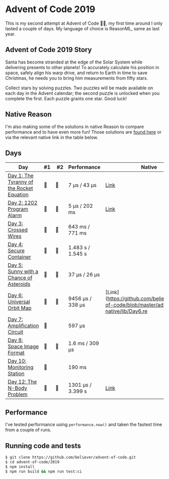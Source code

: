 # Advent of Code 2019

This is my second attempt at Advent of Code 🎅🏻, my first time around I only lasted
a couple of days. My language of choice is ReasonML, same as last year.

## Advent of Code 2019 Story

Santa has become stranded at the edge of the Solar System while delivering presents to other planets! To accurately calculate his position in space, safely align his warp drive, and return to Earth in time to save Christmas, he needs you to bring him measurements from fifty stars.

Collect stars by solving puzzles. Two puzzles will be made available on each day in the Advent calendar; the second puzzle is unlocked when you complete the first. Each puzzle grants one star. Good luck!

## Native Reason

I'm also making some of the solutions in native Reason to compare performance
and to have even more fun! Those solutions are [found
here](https://github.com/believer/advent-of-code/tree/master/advent-of-native)
or via the relevant native link in the table below.

## Days

| Day                                                                                                                                                    | #1  |  #2 | Performance       | Native                                                                                        |
| ------------------------------------------------------------------------------------------------------------------------------------------------------ | --- | --- | ----------------- | --------------------------------------------------------------------------------------------- |
| [Day 1: The Tyranny of the Rocket Equation](https://github.com/believer/advent-of-code/tree/master/2019/src/day-01-the-tyranny-of-the-rocket-equation) | 🌟  | 🌟  | 7 µs / 43 µs      | [Link](https://github.com/believer/advent-of-code/blob/master/advent-of-native/lib/DayOne.re) |
| [Day 2: 1202 Program Alarm](https://github.com/believer/advent-of-code/tree/master/2019/src/day-02-1202-program-alarm)                                 | 🌟  | 🌟  | 5 µs / 202 ms     | [Link](https://github.com/believer/advent-of-code/blob/master/advent-of-native/lib/DayTwo.re) |
| [Day 3: Crossed Wires](https://github.com/believer/advent-of-code/tree/master/2019/src/day-03-crossed-wires)                                           | 🌟  | 🌟  | 643 ms / 771 ms   |                                                                                               |
| [Day 4: Secure Container](https://github.com/believer/advent-of-code/tree/master/2019/src/day-04-secure-container)                                     | 🌟  | 🌟  | 1.483 s / 1.545 s |                                                                                               |
| [Day 5: Sunny with a Chance of Asteroids](https://github.com/believer/advent-of-code/tree/master/2019/src/day-05-sunny-with-a-chance-of-asteroids)     | 🌟  | 🌟  | 37 µs / 26 µs     |                                                                                               |
| [Day 6: Universal Orbit Map](https://github.com/believer/advent-of-code/tree/master/2019/src/day-06-universal-orbit-map)                               | 🌟  | 🌟  | 9456 µs / 338 µs  | [Link](https://github.com/believer/advent-of-code/blob/master/advent-of-native/lib/Day6.re    |
| [Day 7: Amplification Circuit](https://github.com/believer/advent-of-code/tree/master/2019/src/day-07-amplification-circuit)                           | 🌟  |     | 597 µs            |                                                                                               |
| [Day 8: Space Image Format](https://github.com/believer/advent-of-code/tree/master/2019/src/day-08-space-image-format)                                 | 🌟  | 🌟  | 1.6 ms / 309 µs   |                                                                                               |
| [Day 10: Monitoring Station](https://github.com/believer/advent-of-code/tree/master/2019/src/day-10-monitoring-station)                                | 🌟  |     | 190 ms            |                                                                                               |
| [Day 12: The N-Body Problem](https://github.com/believer/advent-of-code/tree/master/2019/src/day-12-the-n-body-problem)                                | 🌟  | 🌟  | 1301 µs / 3.399 s | [Link](https://github.com/believer/advent-of-code/blob/master/advent-of-native/lib/Day12.re)  |

## Performance

I've tested performance using `performance.now()` and taken the fastest time
from a couple of runs.

## Running code and tests

```bash
$ git clone https://github.com/believer/advent-of-code.git
$ cd advent-of-code/2019
$ npm install
$ npm run build && npm run test:ci
```
